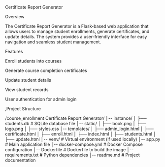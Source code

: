 Certificate Report Generator

Overview

The Certificate Report Generator is a Flask-based web application that allows users to manage student enrollments, generate certificates, and update details. The system provides a user-friendly interface for easy navigation and seamless student management.

Features

Enroll students into courses

Generate course completion certificates

Update student details

View student records

User authentication for admin login

,Project Structure

/course_enrollment
Certificate Report Generator/
│-- instance/
│   ├── students.db  # SQLite database file
│-- static/
│   ├── book.png
│   ├── logo.png
│   ├── styles.css
│-- templates/
│   ├── admin_login.html
│   ├── certificate.html
│   ├── enroll.html
│   ├── index.html
│   ├── students.html
│   ├── update.html
│-- venv/  # Virtual environment (if used locally)
│-- app.py  # Main application file
│-- docker-compose.yml  # Docker Compose configuration
│-- Dockerfile  # Dockerfile to build the image
│-- requirements.txt  # Python dependencies
│-- readme.md  # Project documentation
